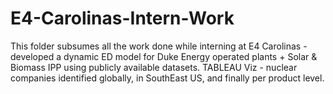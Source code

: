 # E4-Carolinas-Intern-Work
This folder subsumes all the work done while interning at E4 Carolinas - developed a dynamic ED model for Duke Energy operated plants + Solar & Biomass IPP using publicly available datasets. 
TABLEAU Viz - nuclear companies identified globally, in SouthEast US, and finally per product level. 
